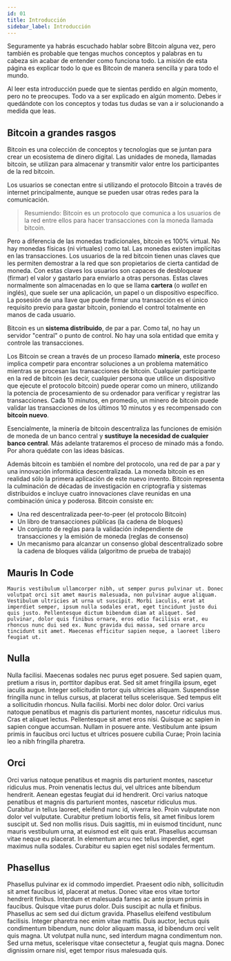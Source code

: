 ```yaml
---
id: 01
title: Introducción
sidebar_label: Introducción
---
```


Seguramente ya habrás escuchado hablar sobre Bitcoin alguna vez, pero también es probable que tengas muchos conceptos y palabras
en tu cabeza sin acabar de entender como funciona todo. La misión de esta página es explicar todo lo que es Bitcoin de manera sencilla y para todo el mundo.

Al leer esta introducción puede que te sientas perdido en algún momento, pero no te preocupes. Todo va a ser explicado en algún momento. Debes ir quedándote con los conceptos y todas tus dudas se van a ir solucionando a medida que leas.

## Bitcoin a grandes rasgos

Bitcoin es una colección de conceptos y tecnologías que se juntan para crear un ecosistema de dinero digital. Las unidades de moneda, llamadas bitcoin, se utilizan para almacenar y transmitir valor entre los participantes de la red bitcoin.

Los usuarios se conectan entre si utilizando el protocolo Bitcoin a través de internet principalmente, aunque se pueden usar otras redes para la comunicación. 

> Resumiendo: Bitcoin es un protocolo que comunica a los usuarios de la red entre ellos para hacer transacciones con la moneda llamada bitcoin.

Pero a diferencia de las monedas tradicionales, bitcoin es 100% virtual. No hay monedas físicas (ni virtuales) como tal. Las monedas existen implícitas en las transacciones. Los usuarios de la red bitcoin tienen unas claves que les permiten demostrar a la red que son propietarios de cierta cantidad de moneda. Con estas claves los usuarios son capaces de desbloquear (firmar) el valor y gastarlo para enviarlo a otras personas. Estas claves normalmente son almacenadas en lo que se llama **cartera** (o *wallet* en inglés), que suele ser una aplicación, un papel o un dispositivo específico. La posesión de una llave que puede firmar una transacción es el único requisito previo para gastar bitcoin, poniendo el control totalmente en manos de cada usuario.

Bitcoin es un **sistema distribuido**, de par a par. Como tal, no hay un servidor "central" o punto de control. No hay una sola entidad que emita y controle las transacciones.

Los Bitcoin se crean a través de un proceso llamado **minería**, este proceso implica competir para encontrar soluciones a un problema matemático mientras se procesan las transacciones de bitcoin. Cualquier participante en la red de bitcoin (es decir, cualquier persona que utilice un dispositivo que ejecute el protocolo bitcoin) puede operar como un minero, utilizando la potencia de procesamiento de su ordenador para verificar y registrar las transacciones. Cada 10 minutos, en promedio, un minero de bitcoin puede validar las transacciones de los últimos 10 minutos y es recompensado con **bitcoin nuevo**. 

Esencialmente, la minería de bitcoin descentraliza las funciones de emisión de moneda de un banco central y **sustituye la necesidad de cualquier banco central**. Más adelante trataremos el proceso de minado más a fondo. Por ahora quédate con las ideas básicas.

Además bitcoin es también el nombre del protocolo, una red de par a par y una innovación informática descentralizada. La moneda bitcoin es en realidad sólo la primera aplicación de este nuevo invento. Bitcoin representa la culminación de décadas de investigación en criptografía y sistemas distribuidos e incluye cuatro innovaciones clave reunidas en una combinación única y poderosa. Bitcoin consiste en:

* Una red descentralizada peer-to-peer (el protocolo Bitcoin)
* Un libro de transacciones públicas (la cadena de bloques)
* Un conjunto de reglas para la validación independiente de transacciones y la emisión de moneda (reglas de consenso)
* Un mecanismo para alcanzar un consenso global descentralizado sobre la cadena de bloques válida (algoritmo de prueba de trabajo)

## Mauris In Code

```
Mauris vestibulum ullamcorper nibh, ut semper purus pulvinar ut. Donec volutpat orci sit amet mauris malesuada, non pulvinar augue aliquam. Vestibulum ultricies at urna ut suscipit. Morbi iaculis, erat at imperdiet semper, ipsum nulla sodales erat, eget tincidunt justo dui quis justo. Pellentesque dictum bibendum diam at aliquet. Sed pulvinar, dolor quis finibus ornare, eros odio facilisis erat, eu rhoncus nunc dui sed ex. Nunc gravida dui massa, sed ornare arcu tincidunt sit amet. Maecenas efficitur sapien neque, a laoreet libero feugiat ut.
```

## Nulla

Nulla facilisi. Maecenas sodales nec purus eget posuere. Sed sapien quam, pretium a risus in, porttitor dapibus erat. Sed sit amet fringilla ipsum, eget iaculis augue. Integer sollicitudin tortor quis ultricies aliquam. Suspendisse fringilla nunc in tellus cursus, at placerat tellus scelerisque. Sed tempus elit a sollicitudin rhoncus. Nulla facilisi. Morbi nec dolor dolor. Orci varius natoque penatibus et magnis dis parturient montes, nascetur ridiculus mus. Cras et aliquet lectus. Pellentesque sit amet eros nisi. Quisque ac sapien in sapien congue accumsan. Nullam in posuere ante. Vestibulum ante ipsum primis in faucibus orci luctus et ultrices posuere cubilia Curae; Proin lacinia leo a nibh fringilla pharetra.

## Orci

Orci varius natoque penatibus et magnis dis parturient montes, nascetur ridiculus mus. Proin venenatis lectus dui, vel ultrices ante bibendum hendrerit. Aenean egestas feugiat dui id hendrerit. Orci varius natoque penatibus et magnis dis parturient montes, nascetur ridiculus mus. Curabitur in tellus laoreet, eleifend nunc id, viverra leo. Proin vulputate non dolor vel vulputate. Curabitur pretium lobortis felis, sit amet finibus lorem suscipit ut. Sed non mollis risus. Duis sagittis, mi in euismod tincidunt, nunc mauris vestibulum urna, at euismod est elit quis erat. Phasellus accumsan vitae neque eu placerat. In elementum arcu nec tellus imperdiet, eget maximus nulla sodales. Curabitur eu sapien eget nisl sodales fermentum.

## Phasellus

Phasellus pulvinar ex id commodo imperdiet. Praesent odio nibh, sollicitudin sit amet faucibus id, placerat at metus. Donec vitae eros vitae tortor hendrerit finibus. Interdum et malesuada fames ac ante ipsum primis in faucibus. Quisque vitae purus dolor. Duis suscipit ac nulla et finibus. Phasellus ac sem sed dui dictum gravida. Phasellus eleifend vestibulum facilisis. Integer pharetra nec enim vitae mattis. Duis auctor, lectus quis condimentum bibendum, nunc dolor aliquam massa, id bibendum orci velit quis magna. Ut volutpat nulla nunc, sed interdum magna condimentum non. Sed urna metus, scelerisque vitae consectetur a, feugiat quis magna. Donec dignissim ornare nisl, eget tempor risus malesuada quis.
